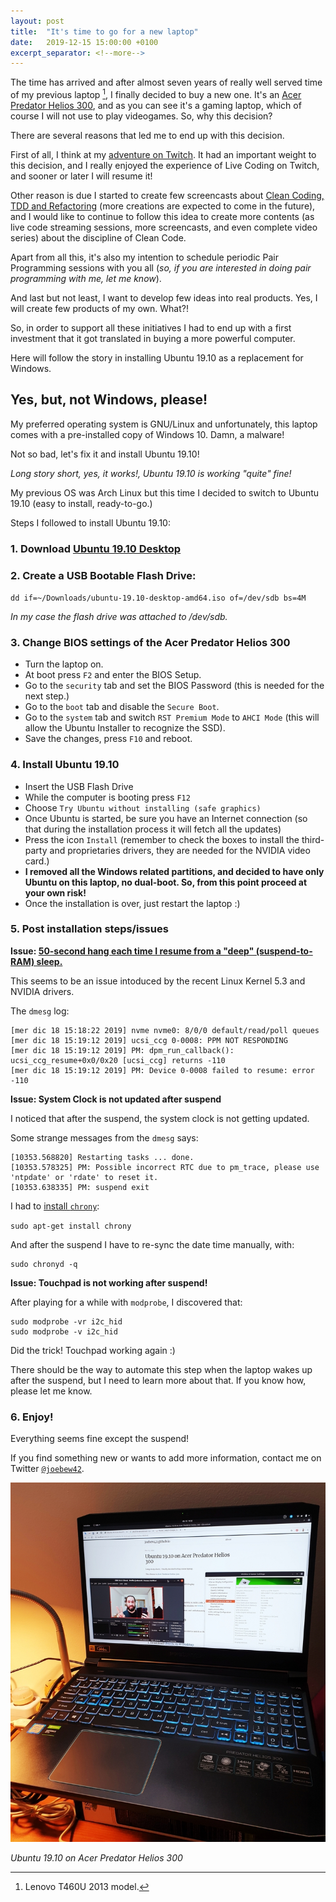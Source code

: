 ```yaml
---
layout: post
title:  "It's time to go for a new laptop"
date:   2019-12-15 15:00:00 +0100
excerpt_separator: <!--more-->
---
```


The time has arrived and after almost seven years of really well served time of my previous laptop [^1], I finally decided to buy a new one. It's an [Acer Predator Helios 300](https://www.amazon.com/Acer-Predator-i7-9750H-Keyboard-PH315-52-78VL/dp/B07QXLFLXT), and as you can see it's a gaming laptop, which of course I will not use to play videogames. So, why this decision?

There are several reasons that led me to end up with this decision.

First of all, I think at my [adventure on Twitch](https://joebew42.github.io/twitch/about). It had an important weight to this decision, and I really enjoyed the experience of Live Coding on Twitch, and sooner or later I will resume it!

Other reason is due I started to create few screencasts about [Clean Coding, TDD and Refactoring](https://www.youtube.com/watch?v=pmoLmjirmTk) (more creations are expected to come in the future), and I would like to continue to follow this idea to create more contents (as live code streaming sessions, more screencasts, and even complete video series) about the discipline of Clean Code.

Apart from all this, it's also my intention to schedule periodic Pair Programming sessions with you all (_so, if you are interested in doing pair programming with me, let me know_).

And last but not least, I want to develop few ideas into real products. Yes, I will create few products of my own. What?!

So, in order to support all these initiatives I had to end up with a first investment that it got translated in buying a more powerful computer.

Here will follow the story in installing Ubuntu 19.10 as a replacement for Windows.

<!--more-->

## Yes, but, not Windows, please!

My preferred operating system is GNU/Linux and unfortunately, this laptop comes with a pre-installed copy of Windows 10. Damn, a malware!

Not so bad, let's fix it and install Ubuntu 19.10!

_Long story short, yes, it works!, Ubuntu 19.10 is working "quite" fine!_

My previous OS was Arch Linux but this time I decided to switch to Ubuntu 19.10 (easy to install, ready-to-go.)

Steps I followed to install Ubuntu 19.10:

### 1. Download [Ubuntu 19.10 Desktop](http://releases.ubuntu.com/19.10/)

### 2. Create a USB Bootable Flash Drive:

`dd if=~/Downloads/ubuntu-19.10-desktop-amd64.iso of=/dev/sdb bs=4M`

_In my case the flash drive was attached to /dev/sdb._

### 3. Change BIOS settings of the Acer Predator Helios 300

- Turn the laptop on.
- At boot press `F2` and enter the BIOS Setup.
- Go to the `security` tab and set the BIOS Password (this is needed for the next step.)
- Go to the `boot` tab and disable the `Secure Boot`.
- Go to the `system` tab and switch `RST Premium Mode` to `AHCI Mode` (this will allow the Ubuntu Installer to recognize the SSD).
- Save the changes, press `F10` and reboot.

### 4. Install Ubuntu 19.10

- Insert the USB Flash Drive
- While the computer is booting press `F12`
- Choose `Try Ubuntu without installing (safe graphics)`
- Once Ubuntu is started, be sure you have an Internet connection (so that during the installation process it will fetch all the updates)
- Press the icon `Install` (remember to check the boxes to install the third-party and proprietaries drivers, they are needed for the NVIDIA video card.)
- **I removed all the Windows related partitions, and decided to have only Ubuntu on this laptop, no dual-boot. So, from this point proceed at your own risk!**
- Once the installation is over, just restart the laptop :)

### 5. Post installation steps/issues

**Issue: [50-second hang each time I resume from a "deep" (suspend-to-RAM) sleep.](https://bugs.launchpad.net/ubuntu/+source/linux/+bug/1850238)**

This seems to be an issue intoduced by the recent Linux Kernel 5.3 and NVIDIA drivers.

The `dmesg` log:

```
[mer dic 18 15:18:22 2019] nvme nvme0: 8/0/0 default/read/poll queues
[mer dic 18 15:19:12 2019] ucsi_ccg 0-0008: PPM NOT RESPONDING
[mer dic 18 15:19:12 2019] PM: dpm_run_callback(): ucsi_ccg_resume+0x0/0x20 [ucsi_ccg] returns -110
[mer dic 18 15:19:12 2019] PM: Device 0-0008 failed to resume: error -110
```

**Issue: System Clock is not updated after suspend**

I noticed that after the suspend, the system clock is not getting updated.

Some strange messages from the `dmesg` says:

```
[10353.568820] Restarting tasks ... done.
[10353.578325] PM: Possible incorrect RTC due to pm_trace, please use 'ntpdate' or 'rdate' to reset it.
[10353.638335] PM: suspend exit
```

I had to [install `chrony`](https://vitux.com/keep-your-clock-sync-with-internet-time-servers-in-ubuntu/):

`sudo apt-get install chrony`

And after the suspend I have to re-sync the date time manually, with:

```
sudo chronyd -q
```

**Issue: Touchpad is not working after suspend!**

After playing for a while with `modprobe`, I discovered that:

```
sudo modprobe -vr i2c_hid
sudo modprobe -v i2c_hid
```

Did the trick! Touchpad working again :)

There should be the way to automate this step when the laptop wakes up after the suspend, but I need to learn more about that. If you know how, please let me know.

### 6. Enjoy!

Everything seems fine except the suspend!

If you find something new or wants to add more information, contact me on Twitter [`@joebew42`](https://twitter.com/joebew42).

![Ubuntu 19.10 on Acer Predator Helios 300](/assets/ubuntu-19.10-on-acer-predator-helios-300.jpg)

_Ubuntu 19.10 on Acer Predator Helios 300_

[^1]: Lenovo T460U 2013 model.